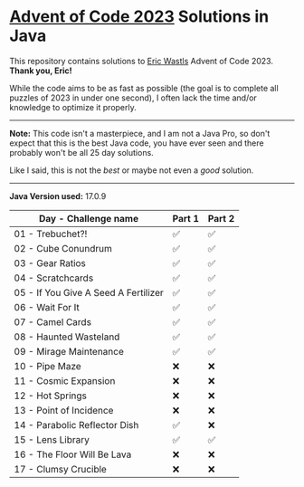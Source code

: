 # [Advent of Code 2023](https://adventofcode.com/2023) Solutions in Java

This repository contains solutions to [Eric Wastls](https://twitter.com/ericwastl) Advent of Code 2023.
<br>**Thank you, Eric!**

While the code aims to be as fast as possible (the goal is to complete all puzzles of 2023 in under one second),
I often lack the time and/or knowledge to optimize it properly.

<hr>

**Note:** This code isn't a masterpiece, and I am not a Java Pro, so don't expect that this is the best Java code,
you have ever seen and there probably won't be all 25 day solutions.

Like I said, this is not the *best* or maybe not even a *good* solution.

<hr>

**Java Version used:** 17.0.9

| Day - Challenge name                 | Part 1 | Part 2 |
|--------------------------------------|--------|--------|
| 01 - Trebuchet?!                     | ✅      | ✅      |
| 02 - Cube Conundrum                  | ✅      | ✅      |
| 03 - Gear Ratios                     | ✅      | ✅      |
| 04 - Scratchcards                    | ✅      | ✅      |
| 05 - If You Give A Seed A Fertilizer | ✅      | ✅      |
| 06 - Wait For It                     | ✅      | ✅      |
| 07 - Camel Cards                     | ✅      | ✅      |
| 08 - Haunted Wasteland               | ✅      | ✅      |
| 09 - Mirage Maintenance              | ✅      | ✅      |
| 10 - Pipe Maze                       | ❌      | ❌      |
| 11 - Cosmic Expansion                | ❌      | ❌      |
| 12 - Hot Springs                     | ❌      | ❌      |
| 13 - Point of Incidence              | ❌      | ❌      |
| 14 - Parabolic Reflector Dish        | ✅      | ❌      |
| 15 - Lens Library                    | ✅      | ✅      |
| 16 - The Floor Will Be Lava          | ❌      | ❌      |
| 17 - Clumsy Crucible                 | ❌      | ❌      |
